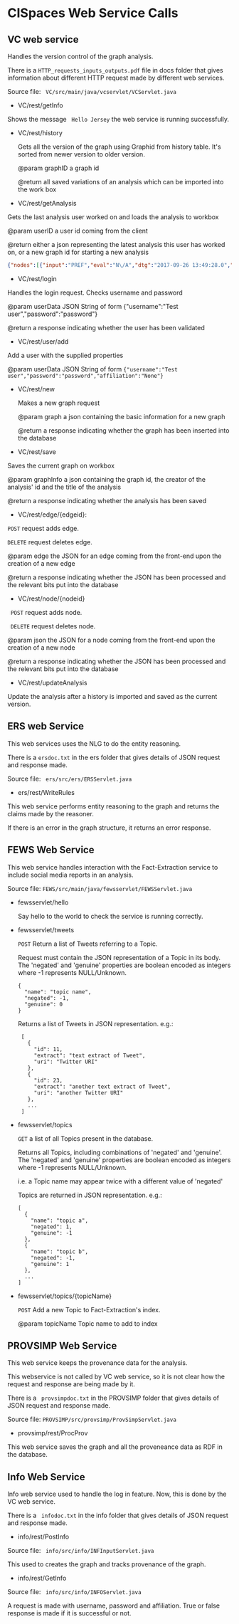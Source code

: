 # CISpaces Web Service Calls

## VC web service

Handles the version control of the graph analysis.

There is a  ``` HTTP_requests_inputs_outputs.pdf ``` file in docs folder that gives information about different HTTP request made by different web services.

Source file: ``` VC/src/main/java/vcservlet/VCServlet.java```

- VC/rest/getInfo

 Shows the message ``` Hello Jersey``` the web service is running successfully.

- VC/rest/history

  Gets all the version of the graph using Graphid from history table. It's sorted from newer version to older version. 

  @param graphID a graph id

  @return all saved variations of an analysis which can be imported into the work box

- VC/rest/getAnalysis

 Gets the last analysis user worked on and loads the analysis to workbox

 @param userID a user id coming from the client

 @return either a json representing the latest analysis this user has worked on, or a new graph id for starting a new analysis

 ``` JSON response:
 {"nodes":[{"input":"PREF","eval":"N\/A","dtg":"2017-09-26 13:49:28.0","islocked":"false","text":"PREF","source":"user","cmt":"N\/A","type":"P","annot":"N\/A","graphID":"de9f57b3-3183-43ec-a34c-10eb33158081","nodeID":"db66b909-b866-4479-ca8c-db575c043405","uncert":"Confirmed"},{"input":"INFO","eval":"N\/A","dtg":"2017-09-26 13:49:11.0","islocked":"false","text":"INFO","source":"user","cmt":"N\/A","type":"I","annot":"N\/A","graphID":"de9f57b3-3183-43ec-a34c-10eb33158081","nodeID":"f4f7285b-fabe-42a2-9238-4703e1072d27","uncert":"Confirmed"},{"input":"PRO","eval":"N\/A","dtg":"2017-09-26 13:49:12.0","islocked":"false","text":"PRO","source":"user","cmt":"N\/A","type":"RA","annot":"N\/A","graphID":"de9f57b3-3183-43ec-a34c-10eb33158081","nodeID":"39a08ad2-8dd7-4940-c067-45a4dd8f7efe","uncert":"Confirmed"}],"edges":[{"edgeID":"3af37733-4034-401f-930d-0544e93e4956","islocked":"false","source":"39a08ad2-8dd7-4940-c067-45a4dd8f7efe","formedgeid":"null","graphID":"de9f57b3-3183-43ec-a34c-10eb33158081","target":"db66b909-b866-4479-ca8c-db575c043405"},{"edgeID":"7f8c8fac-c9e4-4bb7-935b-b31233f10a3c","islocked":"false","source":"f4f7285b-fabe-42a2-9238-4703e1072d27","formedgeid":"null","graphID":"de9f57b3-3183-43ec-a34c-10eb33158081","target":"39a08ad2-8dd7-4940-c067-45a4dd8f7efe"}]}
 
 ```

- VC/rest/login

 Handles the login request. Checks username and password

@param userData JSON String of form {"username":"Test user","password":"password"}

@return a response indicating whether the user has been validated

- VC/rest/user/add

Add a user with the supplied properties

@param userData JSON String of form ```{"username":"Test user","password":"password","affiliation":"None"}```


- VC/rest/new

  Makes a new graph request

  @param graph a json containing the basic information for a new graph
  
  @return a response indicating whether the graph has been inserted into the database

- VC/rest/save

 Saves the current graph on workbox

 @param graphInfo a json containing the graph id, the creator of the analysis' id and the title of the analysis
 
 @return a response indicating whether the analysis has been saved


- VC/rest/edge/{edgeid}:

 ``` POST ``` request adds edge.

 ``` DELETE ``` request deletes edge.

 @param edge the JSON for an edge coming from the front-end upon the creation of a new edge
 
 @return a response indicating whether the JSON has been processed and the relevant bits put into the database

- VC/rest/node/{nodeid}

 ``` POST``` request adds node.
 
 ``` DELETE``` request deletes node.

 @param json the JSON for a node coming from the front-end upon the creation of a new node
 
 @return a response indicating whether the JSON has been processed and the relevant bits put into the database


- VC/rest/updateAnalysis

 Update the analysis after a history is imported and saved as the current version.


## ERS web Service

This web services uses the NLG to do the entity reasoning.

There is a ``` ersdoc.txt ``` in the ers folder that gives details of JSON request and response made.

Source file: ``` ers/src/ers/ERSServlet.java```

- ers/rest/WriteRules

 This web service performs entity reasoning to the graph and returns the claims made by the reasoner.
 
 If there is an error in the graph structure, it returns an error response.


## FEWS Web Service

This web service handles interaction with the Fact-Extraction service to include social media reports in an analysis.

Source file: ``` FEWS/src/main/java/fewsservlet/FEWSServlet.java ```

- fewsservlet/hello

  Say hello to the world to check the service is running correctly.

- fewsservlet/tweets

  ```POST``` Return a list of Tweets referring to a Topic.
  
  Request must contain the JSON representation of a Topic in its body.
  The 'negated' and 'genuine' properties are boolean encoded as integers where -1 represents NULL/Unknown.
 
  ```
  {
    "name": "topic name",
    "negated": -1,
    "genuine": 0
  }
  ```
 
  Returns a list of Tweets in JSON representation. e.g.:

  ```
   [
     {
       "id": 11,
       "extract": "text extract of Tweet",
       "uri": "Twitter URI"
     },
     {
       "id": 23,
       "extract": "another text extract of Tweet",
       "uri": "another Twitter URI"
     },
     ...
   ]
   ```
    
- fewsservlet/topics

  ```GET``` a list of all Topics present in the database.
  
  Returns all Topics, including combinations of 'negated' and 'genuine'.
  The 'negated' and 'genuine' properties are boolean encoded as integers where -1 represents NULL/Unknown.
  
  i.e. a Topic name may appear twice with a different value of 'negated'

  Topics are returned in JSON representation. e.g.:

  ```
  [
    {
      "name": "topic a",
      "negated": 1,
      "genuine": -1
    },
    {
      "name": "topic b",
      "negated": -1,
      "genuine": 1
    },
    ...
  ]
  ```
  
- fewsservlet/topics/{topicName}
  
  ```POST``` Add a new Topic to Fact-Extraction's index.

  @param topicName Topic name to add to index
  

## PROVSIMP Web Service

This web service keeps the provenance data for the analysis.

This webservice is not called by VC web service, so it is not clear how the request and response are being made by it.

There is a ``` provsimpdoc.txt``` in the PROVSIMP folder that gives details of JSON request and response made.

Source file: ``` PROVSIMP/src/provsimp/ProvSimpServlet.java ```

- provsimp/rest/ProcProv

This web service saves the graph and all the proveneance data as RDF in the database.


## Info Web Service

Info web service used to handle the log in feature. Now, this is done by the VC web service.

There is a ``` infodoc.txt``` in the info folder that gives details of JSON request and response made.

- info/rest/PostInfo

Source file: ``` info/src/info/INFInputServlet.java```

This used to creates the graph and tracks provenance of the graph.

- info/rest/GetInfo

Source file: ``` info/src/info/INFOServlet.java```

A request is made with username, password and affiliation. True or false response is made if it is successful or not.